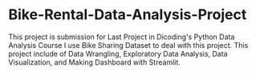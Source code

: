 # Bike-Rental-Data-Analysis-Project

This project is submission for Last Project in Dicoding's Python Data Analysis Course
I use Bike Sharing Dataset to deal with this project.
This project include of Data Wrangling, Exploratory Data Analysis, Data Visualization, and Making Dashboard with Streamlit.
